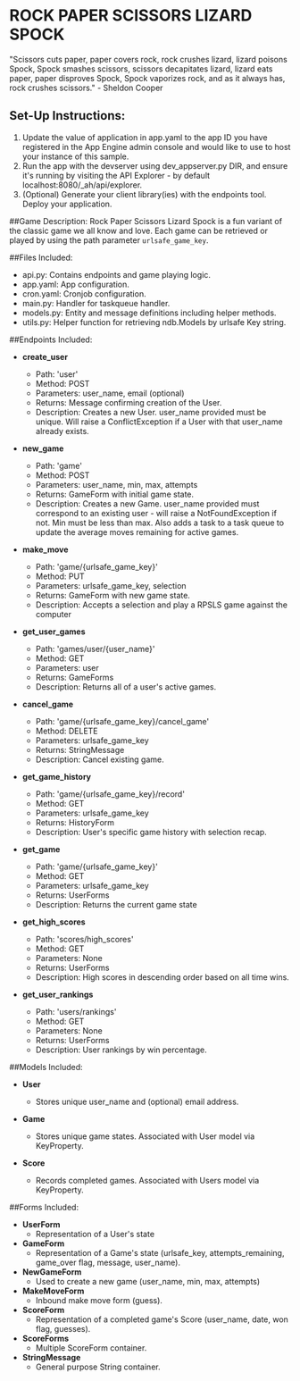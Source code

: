 # ROCK PAPER SCISSORS LIZARD SPOCK

"Scissors cuts paper, paper covers rock, rock crushes lizard, lizard poisons Spock, Spock smashes scissors,
scissors decapitates lizard, lizard eats paper, paper disproves Spock, Spock vaporizes rock, and as it always has,
rock crushes scissors."      - Sheldon Cooper


## Set-Up Instructions:
1.  Update the value of application in app.yaml to the app ID you have registered
 in the App Engine admin console and would like to use to host your instance of this sample.
1.  Run the app with the devserver using dev_appserver.py DIR, and ensure it's
 running by visiting the API Explorer - by default localhost:8080/_ah/api/explorer.
1.  (Optional) Generate your client library(ies) with the endpoints tool.
 Deploy your application.
 
 
 
##Game Description:
Rock Paper Scissors Lizard Spock is a fun variant of the classic game we all know and love.
Each game can be retrieved or played by using the path parameter
`urlsafe_game_key`.

##Files Included:
 - api.py: Contains endpoints and game playing logic.
 - app.yaml: App configuration.
 - cron.yaml: Cronjob configuration.
 - main.py: Handler for taskqueue handler.
 - models.py: Entity and message definitions including helper methods.
 - utils.py: Helper function for retrieving ndb.Models by urlsafe Key string.

##Endpoints Included:
 - **create_user**
    - Path: 'user'
    - Method: POST
    - Parameters: user_name, email (optional)
    - Returns: Message confirming creation of the User.
    - Description: Creates a new User. user_name provided must be unique. Will 
    raise a ConflictException if a User with that user_name already exists.
    
 - **new_game**
    - Path: 'game'
    - Method: POST
    - Parameters: user_name, min, max, attempts
    - Returns: GameForm with initial game state.
    - Description: Creates a new Game. user_name provided must correspond to an
    existing user - will raise a NotFoundException if not. Min must be less than
    max. Also adds a task to a task queue to update the average moves remaining
    for active games.

 - **make_move**
    - Path: 'game/{urlsafe_game_key}'
    - Method: PUT
    - Parameters: urlsafe_game_key, selection
    - Returns: GameForm with new game state.
    - Description: Accepts a selection and play a RPSLS game against the computer
    
 - **get_user_games**
    - Path: 'games/user/{user_name}'
    - Method: GET
    - Parameters: user
    - Returns: GameForms
    - Description: Returns all of a user's active games.
    
 - **cancel_game**
    - Path: 'game/{urlsafe_game_key}/cancel_game'
    - Method: DELETE
    - Parameters: urlsafe_game_key
    - Returns: StringMessage
    - Description: Cancel existing game.

 - **get_game_history**
    - Path: 'game/{urlsafe_game_key}/record'
    - Method: GET
    - Parameters: urlsafe_game_key
    - Returns: HistoryForm
    - Description: User's specific game history with selection recap.

 - **get_game**
    - Path: 'game/{urlsafe_game_key}'
    - Method: GET
    - Parameters: urlsafe_game_key
    - Returns: UserForms
    - Description: Returns the current game state

 - **get_high_scores**
    - Path: 'scores/high_scores'
    - Method: GET
    - Parameters: None
    - Returns: UserForms
    - Description: High scores in descending order based on all time wins.

 - **get_user_rankings**
    - Path: 'users/rankings'
    - Method: GET
    - Parameters: None
    - Returns: UserForms
    - Description: User rankings by win percentage.


##Models Included:
 - **User**
    - Stores unique user_name and (optional) email address.
    
 - **Game**
    - Stores unique game states. Associated with User model via KeyProperty.
    
 - **Score**
    - Records completed games. Associated with Users model via KeyProperty.
    
##Forms Included:
 - **UserForm**
    - Representation of a User's state
 - **GameForm**
    - Representation of a Game's state (urlsafe_key, attempts_remaining,
    game_over flag, message, user_name).
 - **NewGameForm**
    - Used to create a new game (user_name, min, max, attempts)
 - **MakeMoveForm**
    - Inbound make move form (guess).
 - **ScoreForm**
    - Representation of a completed game's Score (user_name, date, won flag,
    guesses).
 - **ScoreForms**
    - Multiple ScoreForm container.
 - **StringMessage**
    - General purpose String container.